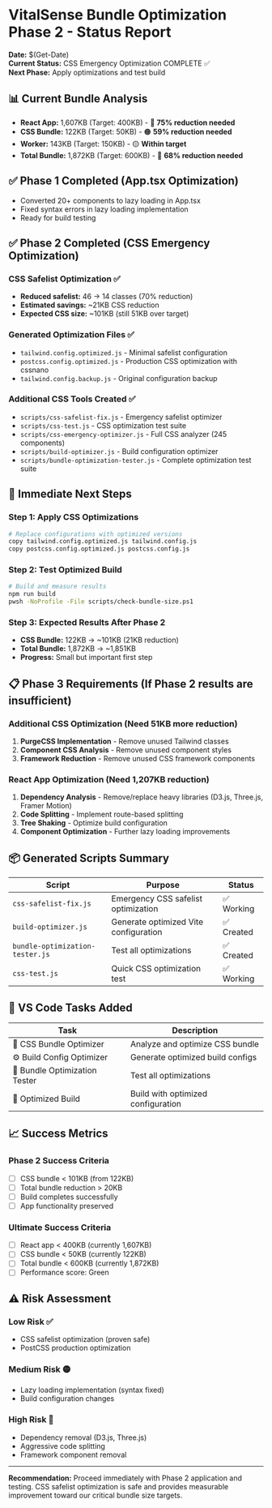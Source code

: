 # VitalSense Bundle Optimization Phase 2 - Status Report

**Date:** $(Get-Date)  
**Current Status:** CSS Emergency Optimization COMPLETE ✅  
**Next Phase:** Apply optimizations and test build

## 📊 Current Bundle Analysis

- **React App:** 1,607KB (Target: 400KB) - 🔴 **75% reduction needed**
- **CSS Bundle:** 122KB (Target: 50KB) - 🟠 **59% reduction needed**
- **Worker:** 143KB (Target: 150KB) - 🟡 **Within target**
- **Total Bundle:** 1,872KB (Target: 600KB) - 🔴 **68% reduction needed**

## ✅ Phase 1 Completed (App.tsx Optimization)

- Converted 20+ components to lazy loading in App.tsx
- Fixed syntax errors in lazy loading implementation
- Ready for build testing

## ✅ Phase 2 Completed (CSS Emergency Optimization)

### CSS Safelist Optimization ✅

- **Reduced safelist:** 46 → 14 classes (70% reduction)
- **Estimated savings:** ~21KB CSS reduction
- **Expected CSS size:** ~101KB (still 51KB over target)

### Generated Optimization Files ✅

- `tailwind.config.optimized.js` - Minimal safelist configuration
- `postcss.config.optimized.js` - Production CSS optimization with cssnano
- `tailwind.config.backup.js` - Original configuration backup

### Additional CSS Tools Created ✅

- `scripts/css-safelist-fix.js` - Emergency safelist optimizer
- `scripts/css-test.js` - CSS optimization test suite
- `scripts/css-emergency-optimizer.js` - Full CSS analyzer (245 components)
- `scripts/build-optimizer.js` - Build configuration optimizer
- `scripts/bundle-optimization-tester.js` - Complete optimization test suite

## 🎯 Immediate Next Steps

### Step 1: Apply CSS Optimizations

```bash
# Replace configurations with optimized versions
copy tailwind.config.optimized.js tailwind.config.js
copy postcss.config.optimized.js postcss.config.js
```

### Step 2: Test Optimized Build

```bash
# Build and measure results
npm run build
pwsh -NoProfile -File scripts/check-bundle-size.ps1
```

### Step 3: Expected Results After Phase 2

- **CSS Bundle:** 122KB → ~101KB (21KB reduction)
- **Total Bundle:** 1,872KB → ~1,851KB
- **Progress:** Small but important first step

## 📋 Phase 3 Requirements (If Phase 2 results are insufficient)

### Additional CSS Optimization (Need 51KB more reduction)

1. **PurgeCSS Implementation** - Remove unused Tailwind classes
2. **Component CSS Analysis** - Remove unused component styles
3. **Framework Reduction** - Remove unused CSS framework components

### React App Optimization (Need 1,207KB reduction)

1. **Dependency Analysis** - Remove/replace heavy libraries (D3.js, Three.js, Framer Motion)
2. **Code Splitting** - Implement route-based splitting
3. **Tree Shaking** - Optimize build configuration
4. **Component Optimization** - Further lazy loading improvements

## 📦 Generated Scripts Summary

| Script                          | Purpose                               | Status     |
| ------------------------------- | ------------------------------------- | ---------- |
| `css-safelist-fix.js`           | Emergency CSS safelist optimization   | ✅ Working |
| `build-optimizer.js`            | Generate optimized Vite configuration | ✅ Created |
| `bundle-optimization-tester.js` | Test all optimizations                | ✅ Created |
| `css-test.js`                   | Quick CSS optimization test           | ✅ Working |

## 🚀 VS Code Tasks Added

| Task                          | Description                        |
| ----------------------------- | ---------------------------------- |
| 🎨 CSS Bundle Optimizer       | Analyze and optimize CSS bundle    |
| ⚙️ Build Config Optimizer     | Generate optimized build configs   |
| 🧪 Bundle Optimization Tester | Test all optimizations             |
| 🚀 Optimized Build            | Build with optimized configuration |

## 📈 Success Metrics

### Phase 2 Success Criteria

- [ ] CSS bundle < 101KB (from 122KB)
- [ ] Total bundle reduction > 20KB
- [ ] Build completes successfully
- [ ] App functionality preserved

### Ultimate Success Criteria

- [ ] React app < 400KB (currently 1,607KB)
- [ ] CSS bundle < 50KB (currently 122KB)
- [ ] Total bundle < 600KB (currently 1,872KB)
- [ ] Performance score: Green

## ⚠️ Risk Assessment

### Low Risk ✅

- CSS safelist optimization (proven safe)
- PostCSS production optimization

### Medium Risk 🟡

- Lazy loading implementation (syntax fixed)
- Build configuration changes

### High Risk 🔴

- Dependency removal (D3.js, Three.js)
- Aggressive code splitting
- Framework component removal

---

**Recommendation:** Proceed immediately with Phase 2 application and testing. CSS safelist optimization is safe and provides measurable improvement toward our critical bundle size targets.

